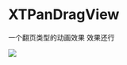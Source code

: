 # XTPanDragView
一个翻页类型的动画效果
效果还行

<a href="http://www.niupic.com/photo/482648.html"><img src="http://i.niupic.com/images/2016/06/30/CBHI5e.gif"></a>

